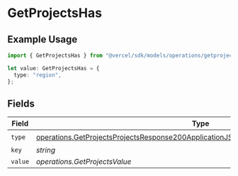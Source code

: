 # GetProjectsHas

## Example Usage

```typescript
import { GetProjectsHas } from "@vercel/sdk/models/operations/getprojects.js";

let value: GetProjectsHas = {
  type: "region",
};
```

## Fields

| Field                                                                                                                                                                                                | Type                                                                                                                                                                                                 | Required                                                                                                                                                                                             | Description                                                                                                                                                                                          |
| ---------------------------------------------------------------------------------------------------------------------------------------------------------------------------------------------------- | ---------------------------------------------------------------------------------------------------------------------------------------------------------------------------------------------------- | ---------------------------------------------------------------------------------------------------------------------------------------------------------------------------------------------------- | ---------------------------------------------------------------------------------------------------------------------------------------------------------------------------------------------------- |
| `type`                                                                                                                                                                                               | [operations.GetProjectsProjectsResponse200ApplicationJSONResponseBodyProjectsSecurityType](../../models/operations/getprojectsprojectsresponse200applicationjsonresponsebodyprojectssecuritytype.md) | :heavy_check_mark:                                                                                                                                                                                   | N/A                                                                                                                                                                                                  |
| `key`                                                                                                                                                                                                | *string*                                                                                                                                                                                             | :heavy_minus_sign:                                                                                                                                                                                   | N/A                                                                                                                                                                                                  |
| `value`                                                                                                                                                                                              | *operations.GetProjectsValue*                                                                                                                                                                        | :heavy_minus_sign:                                                                                                                                                                                   | N/A                                                                                                                                                                                                  |